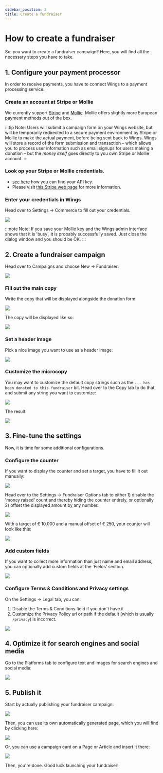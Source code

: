 ```yaml
---
sidebar_position: 3
title: Create a fundraiser
---
```


# How to create a fundraiser
So, you want to create a fundraiser campaign? Here, you will find all the necessary steps you have to take.

## 1. Configure your payment processor
In order to receive payments, you have to connect Wings to a payment processing service. 

### Create an account at Stripe or Mollie

We currently support [Stripe](https://stripe.com) and [Mollie](https://www.mollie.com/). Mollie offers slightly more European payment methods out of the box.

:::tip Note:
Users will submit a campaign form on your Wings website, but will be temporarily redirected to a secure payment environment by Stripe or Mollie to make the actual payment, before being sent back to Wings. Wings will store a record of the form submission and transaction – which allows you to process user information such as email signups for users making a donation – but the _money itself_ goes directly to you own Stripe or Mollie account.
:::

### Look op your Stripe or Mollie credentials.

- [see here](https://help.mollie.com/hc/en-us/articles/115000328205-Where-can-I-find-the-live-API-key-) how you can find your API key.
- Please visit [this Stripe web page](https://stripe.com/docs/keys) for more information.


### Enter your credentials in Wings
Head over to Settings -> Commerce to fill out your credentials. 

![](https://screens.wings.dev/CleanShot-2020-03-13-at-09.11.43-1584087129.png)

:::note Note:
If you save your Mollie key and the Wings admin interface shows that it is 'busy', it is probably successfully saved. Just close the dialog window and you should be OK.
:::

## 2. Create a fundraiser campaign
Head over to Campaigns and choose New -> Fundraiser:

![](https://screens.wings.dev/CleanShot-2021-10-12-at-11.33.33-HQ1p6SgIyblOQMwFLFhHl35eaxdCyIeheH9QBzdIre9jRko65idzfVmnkXp5Qto34NrpjSXJT6r4cY7I3MFoCSeS81J55E8S3nUC.png)

### Fill out the main copy
Write the copy that will be displayed alongside the donation form:

![](https://screens.wings.dev/CleanShot-2021-10-12-at-11.36.09-VCR47jRs9ddPGZZvaqMPk7Wts23QRXJIOOEGf5w3ekTViXxEmEan7LVUzBkNAMO5SRlSgHT2W81T1dcYxtJdOWYXFNyxzp8zGkJC.png)

The copy will be displayed like so:

![](https://screens.wings.dev/CleanShot-2021-10-12-at-11.37.12-1KZW1KDOjlG3n2FUw8q0QaohfdY4bE0fX3OGOd01y24XTvsymdB5HCX3m07SZf57btNRdpGwIyDz9p2YIEnJu652Chj6CO5Gulkg.png)

### Set a header image
Pick a nice image you want to use as a header image:

![](https://screens.wings.dev/CleanShot-2021-10-12-at-11.47.39-jzta6DLdd2FobEIngJU2lLtIBK2tvC5qHwa5b6QNbyzoBpCYAKbIJXi8D5RWlJqbzLdwrhaRiyJA8RTLNNLi8hfkfujmPseyKmI3.png)

### Customize the microcopy
You may want to customize the default copy strings such as the `... has been donated to this fundraiser` bit. Head over to the Copy tab to do that, and submit any string you want to customize:

![](https://screens.wings.dev/CleanShot-2021-10-12-at-11.44.54-9CpyUSdVC7rkXUPeQuzm8DpkZEo23giH4VEkqruELfd3u4JdBrOMjueggR8sPSzPp0PZ6CCE4J6zcLMu24ccdOlWyoCflZw0PtF1.png)

The result:

![](https://screens.wings.dev/CleanShot-2021-10-12-at-11.46.24-kesGdEjltL1DlA0xgAssfk4HeBEPAvpoJafI9ilnsDfP3TPNoEgKJYZXs3ZPetZMolY7YW1e9wk2GOSn1wYbEuwhObOL0JBDNCeS.png)

## 3. Fine-tune the settings
Now, it is time for some additional configurations.



### Configure the counter
If you want to display the counter and set a target, you have to fill it out manually:

![](https://screens.wings.dev/CleanShot-2021-10-12-at-11.38.44-iwzEFf2ymnxJ72jtn3SyNMtaH867USsuddq4XXXQfR4o20mg8ShgEXXc9FzaB9cAPgdlCPXYLSsQ759WppE1mhOoynSlAupStPJS.png)

Head over to the Settings -> Fundraiser Options tab to either 1) disable the 'money raised' count and thereby hiding the counter entirely, or optionally 2) offset the displayed amount by any number.

![](https://screens.wings.dev/CleanShot-2021-10-12-at-11.40.27-HN3UeonGd9U6G5eHtlp5ZzRsHhBIVR8qfK0BkvaEMyzcARSWiBgdcSp0GrNy4Vmckf8DohopLArR1OFNzqh4Z4qV3jg22wdImmur.png)

With a target of € 10.000 and a manual offset of € 250, your counter will look like this:

![](https://screens.wings.dev/CleanShot-2021-10-12-at-11.42.14-v14EoNXFqDQoCco8jXf2ucs0y74MeI83iHUnpa48a1hB15rH4xbVk2QbhtdXoIJf3DzOwMIjNhCtRKwpmYakaXNbcaxPYuW1FLfF.png)

### Add custom fields
If you want to collect more information than just name and email address, you can optionally add custom fields at the 'Fields' section.

![](https://screens.wings.dev/CleanShot-2021-10-12-at-11.43.20-R5ARrZk3pC9OV8ZKJ5sarquTvou15Vg1GHZkDgjl9iw4vmgaReTDd81pebQjt8gaUcWyL0YnT8dfHGeC9mSWTB8ViI9DIs5B701V.png)

### Configure Terms & Conditions and Privacy settings

On the Settings -> Legal tab, you can:

1. Disable the Terms & Conditions field if you don't have it
2. Customize the Privacy Policy url or path if the default (which is usually `/privacy`) is incorrect.

![](https://screens.wings.dev/CleanShot-2021-10-12-at-12.02.27-g4mf3ZHZuWp5YgwJzx6iUWRJq9zcAz1QAkMYV4iOPEI2oQ9vAuU8xamcX9ARXrzyE4qLQz3CQAWZkR29ri5Mhfww9O8uJx2fN83Q.png)


## 4. Optimize it for search engines and social media
Go to the Platforms tab to configure text and images for search engines and social media:

![](https://screens.wings.dev/CleanShot-2021-10-12-at-11.49.53-IrnuDWOMjsorMQXOyEAtz8QH4Wl3pzXnJeov9oFn1vzLLMsrz9TZhS2LcNDbGPDpA4UJRyaiiRoYsOrWIwGwuAi1dY8IK6QMs6Jf.png)

## 5. Publish it
Start by actually publishing your fundraiser campaign:

![](https://screens.wings.dev/CleanShot-2021-10-12-at-11.51.35-LFi3fvM1gQcipeIp8t2d4w0wuYmEAiIkhPIy5q0b5eAfJPT1RV3AndhGy5h2mpqcCOwxPwEKeATrc5FuxjpqJIrDAjIDyrAHltwd.png)

Then, you can use its own automatically generated page, which you will find by clicking here: 

![](https://screens.wings.dev/CleanShot-2021-10-12-at-11.52.44-ZkYrW76ODxqfTONCdwQtMJ5GIsO3n3wEiTbuJC2bPDmAqCio1q4xrrwlM17OnfvxRknhWvNKzOVCckRIDYaJjE9gE2dJpjKhv0nc.png)

Or, you can use a campaign card on a Page or Article and insert it there:

![](https://screens.wings.dev/CleanShot-2021-10-12-at-11.53.57-72FgfyUz5JrRHftqAUNY78HDM1FE9qFsIxFipBp33jfUZoExVJIsRlmSmaCfzmTC3ibLhU25qNFnDlHecYKQLyky8nc37COjEYrU.gif)

Then, you're done. Good luck launching your fundraiser!